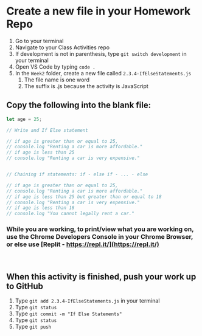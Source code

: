 # Create a new file in your Homework Repo

1. Go to your terminal
2. Navigate to your Class Activities repo
3. If development is not in parenthesis, type `git switch development` in your terminal
4. Open VS Code by typing `code .`
5. In the `Week2` folder, create a new file called `2.3.4-IfElseStatements.js`
    1. The file name is one word
    2. The suffix is .js because the activity is JavaScript

## Copy the following into the blank file:

```javascript
let age = 25;

// Write and If Else statement

// if age is greater than or equal to 25,
// console.log "Renting a car is more affordable."
// if age is less than 25
// console.log "Renting a car is very expensive."


// Chaining if statements: if - else if - ... - else

// if age is greater than or equal to 25,
// console.log "Renting a car is more affordable."
// if age is less than 25 but greater than or equal to 18
// console.log "Renting a car is very expensive."
// if age is less than 18
// console.log "You cannot legally rent a car."

```

### While you are working, to print/view what you are working on, use the Chrome Developers Console in your Chrome Browser, or else use [Replit - https://repl.it/](https://repl.it/)

<br>

## When this activity is finished, push your work up to GitHub

1. Type `git add 2.3.4-IfElseStatements.js` in your terminal
2. Type `git status`
3. Type `git commit -m "If Else Statements"`
4. Type `git status`
5. Type `git push`
